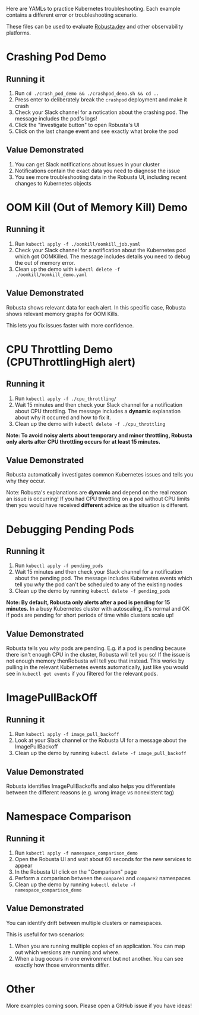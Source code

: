 Here are YAMLs to practice Kubernetes troubleshooting. Each example contains a different error or troubleshooting scenario.

These files can be used to evaluate [Robusta.dev](https://home.robusta.dev/) and other observability platforms.

# Crashing Pod Demo

## Running it

1. Run `cd ./crash_pod_demo && ./crashpod_demo.sh && cd ..`
2. Press enter to deliberately break the `crashpod` deployment and make it crash
3. Check your Slack channel for a notication about the crashing pod. The message includes the pod's logs!
4. Click the "Investigate button" to open Robusta's UI
5. Click on the last change event and see exactly what broke the pod

## Value Demonstrated

1. You can get Slack notifications about issues in your cluster 
2. Notifications contain the exact data you need to diagnose the issue
3. You see more troubleshooting data in the Robusta UI, including recent changes to Kubernetes objects

# OOM Kill (Out of Memory Kill) Demo

## Running it

1. Run `kubectl apply -f ./oomkill/oomkill_job.yaml`
2. Check your Slack channel for a notification about the Kubernetes pod which got OOMKilled. The message includes details you need to debug the out of memory error.
3. Clean up the demo with `kubectl delete -f ./oomkill/oomkill_demo.yaml`

## Value Demonstrated

Robusta shows relevant data for each alert. In this specific case, Robusta shows relevant memory graphs for OOM Kills.

This lets you fix issues faster with more confidence.

# CPU Throttling Demo (CPUThrottlingHigh alert)

## Running it

1. Run `kubectl apply -f ./cpu_throttling/`
2. Wait 15 minutes and then check your Slack channel for a notification about CPU throttling. The message includes a **dynamic** explanation about why it occurred and how to fix it.
3. Clean up the demo with `kubectl delete -f ./cpu_throttling`

**Note: To avoid noisy alerts about temporary and minor throttling, Robusta only alerts after CPU throttling occurs for at least 15 minutes.**

## Value Demonstrated

Robusta automatically investigates common Kubernetes issues and tells you why they occur.

Note: Robusta's explanations are **dynamic** and depend on the real reason an issue is occurring! If you had CPU throttling on a pod without CPU limits then you would have received **different** advice as the situation is different.

# Debugging Pending Pods

## Running it

1. Run `kubectl apply -f pending_pods` 
2. Wait 15 minutes and then check your Slack channel for a notification about the pending pod. The message includes Kubernetes events which tell you *why* the pod can't be scheduled to any of the existing nodes
3. Clean up the demo by running `kubectl delete -f pending_pods`

**Note: By default, Robusta only alerts after a pod is pending for 15 minutes.** In a busy Kubernetes cluster with autoscaling, it's normal and OK if pods are pending for short periods of time while clusters scale up!

## Value Demonstrated

Robusta tells you *why* pods are pending. E.g. if a pod is pending because there isn't enough CPU in the cluster, Robusta will tell you so! If the issue is not enough memory thenRobusta will tell you that instead. This works by pulling in the relevant Kubernetes events automatically, just like you would see in `kubectl get events` if you filtered for the relevant pods.

# ImagePullBackOff

## Running it

1. Run `kubectl apply -f image_pull_backoff`
2. Look at your Slack channel or the Robusta UI for a message about the ImagePullBackoff
3. Clean up the demo by running `kubectl delete -f image_pull_backoff`

## Value Demonstrated

Robusta identifies ImagePullBackoffs and also helps you differentiate between the different reasons (e.g. wrong image vs nonexistent tag)

# Namespace Comparison

## Running it

1. Run `kubectl apply -f namespace_comparison_demo` 
2. Open the Robusta UI and wait about 60 seconds for the new services to appear
2. In the Robusta UI click on the "Comparison" page
3. Perform a comparison between the `compare1` and `compare2` namespaces
4. Clean up the demo by running `kubectl delete -f namespace_comparison_demo`

## Value Demonstrated

You can identify drift between multiple clusters or namespaces.

This is useful for two scenarios:

1. When you are running multiple copies of an application. You can map out which versions are running and where.
2. When a bug occurs in one environment but not another. You can see exactly how those environments differ.

# Other
More examples coming soon. Please open a GitHub issue if you have ideas!

